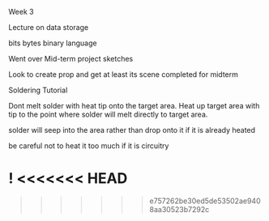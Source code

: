 Week 3 

Lecture on data storage

bits bytes binary language 

Went over Mid-term project sketches

Look to create prop and get at least its scene completed for midterm

Soldering Tutorial

Dont melt solder with heat tip onto the target area. Heat up target area with tip to the point where solder will melt directly to target area.

solder will seep into the area rather than drop onto it if it is already heated

be careful not to heat it too much if it is circuitry

!
<<<<<<< HEAD
=======

>>>>>>> e757262be30ed5de53502ae9408aa30523b7292c
